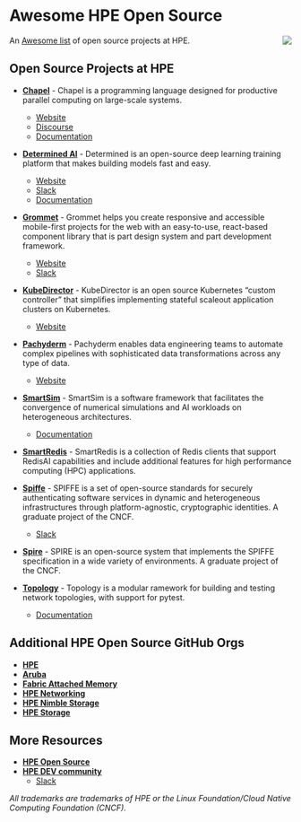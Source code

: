 # Awesome HPE Open Source
 An [Awesome list](https://github.com/sindresorhus/awesome) of open source projects at HPE. <a href="https://awesome.re"><img align="right" src="https://awesome.re/badge.svg"></a>

## Open Source Projects at HPE

* **[Chapel](https://github.com/chapel-lang/chapel)** - Chapel is a programming language designed for productive parallel computing on large-scale systems. 
    * [Website](https://chapel-lang.org/)
    * [Discourse](https://chapel.discourse.group/)
    * [Documentation](https://chapel-lang.org/docs/main/)

* **[Determined AI](https://github.com/determined-ai/determined)** - Determined is an open-source deep learning training platform that makes building models fast and easy.
    * [Website](https://www.determined.ai/)
    * [Slack](https://join.slack.com/t/determined-community/shared_invite/zt-cnj7802v-KcVbaUrIzQOwmkmY7gP0Ew)
    * [Documentation](https://docs.determined.ai/latest/)

* **[Grommet](https://github.com/grommet/grommet)** - Grommet helps you create responsive and accessible mobile-first projects for the web with an easy-to-use, react-based component library that is part design system and part development framework. 
    * [Website](https://v2.grommet.io/)
    * [Slack](https://grommet.slack.com/)

* **[KubeDirector](https://github.com/bluek8s/kubedirector)** - KubeDirector is an open source Kubernetes “custom controller” that simplifies implementing stateful scaleout application clusters on Kubernetes.
    * [Website](https://kubedirector.io/)

* **[Pachyderm](https://github.com/pachyderm/pachyderm)** - Pachyderm enables data engineering teams to automate complex pipelines with sophisticated data transformations across any type of data. 
    * [Website](https://www.pachyderm.com/)

* **[SmartSim](https://github.com/CrayLabs/SmartSim)** - SmartSim is a software framework that facilitates the convergence of numerical simulations and AI workloads on heterogeneous architectures. 
    * [Documentation](https://www.craylabs.org/docs/index.html)

* **[SmartRedis](https://github.com/CrayLabs/SmartRedis)** - SmartRedis is a collection of Redis clients that support RedisAI capabilities and include additional features for high performance computing (HPC) applications.

* **[Spiffe](https://github.com/spiffe/spiffe)** - SPIFFE is a set of open-source standards for securely authenticating software services in dynamic and heterogeneous infrastructures through platform-agnostic, cryptographic identities. A graduate project of the CNCF.
    * [Slack](https://spiffe.slack.com/)

* **[Spire](https://github.com/spiffe/spire)** - SPIRE is an open-source system that implements the SPIFFE specification in a wide variety of environments. A graduate project of the CNCF.

* **[Topology](https://github.com/HPENetworking/topology)** - Topology is a modular ramework for building and testing network topologies, with support for pytest.
    * [Documentation](https://topology.readthedocs.io/)


## Additional HPE Open Source GitHub Orgs

* **[HPE](https://github.com/hewlettpackard/)**
* **[Aruba](https://github.com/aruba)**
* **[Fabric Attached Memory](https://github.com/fabricattachedmemory)**
* **[HPE Networking](https://github.com/hpenetworking)**
* **[HPE Nimble Storage](https://github.com/nimblestorage)**
* **[HPE Storage](https://github.com/hpe-storage)**

## More Resources

* **[HPE Open Source](https://developer.hpe.com/opensource)**
* **[HPE DEV community](https://developer.hpe.com/)**
    * [Slack](https://slack.hpedev.io/)


*All trademarks are trademarks of HPE or the Linux Foundation/Cloud Native Computing Foundation (CNCF).*
